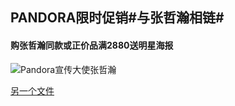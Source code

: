 ## PANDORA限时促销#与张哲瀚相链#

#### 购张哲瀚同款或正价品满2880送明星海报

![Pandora宣传大使张哲瀚](https://cms-live.pandora.net/resource/responsive-image/1356114/m36-hero-full-width-module-large/lg/20/2021-04-14pandoraxzhangzhehan.jpg)

[另一个文件]( https://github.com/chggm/English-task/blob/main/README.md )
